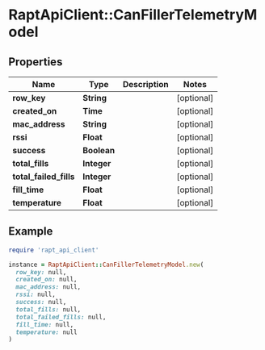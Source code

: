 # RaptApiClient::CanFillerTelemetryModel

## Properties

| Name | Type | Description | Notes |
| ---- | ---- | ----------- | ----- |
| **row_key** | **String** |  | [optional] |
| **created_on** | **Time** |  | [optional] |
| **mac_address** | **String** |  | [optional] |
| **rssi** | **Float** |  | [optional] |
| **success** | **Boolean** |  | [optional] |
| **total_fills** | **Integer** |  | [optional] |
| **total_failed_fills** | **Integer** |  | [optional] |
| **fill_time** | **Float** |  | [optional] |
| **temperature** | **Float** |  | [optional] |

## Example

```ruby
require 'rapt_api_client'

instance = RaptApiClient::CanFillerTelemetryModel.new(
  row_key: null,
  created_on: null,
  mac_address: null,
  rssi: null,
  success: null,
  total_fills: null,
  total_failed_fills: null,
  fill_time: null,
  temperature: null
)
```


